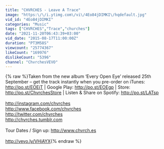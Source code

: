 ```yaml
---
title: "CHVRCHES - Leave A Trace"
image: "https:\/\/i.ytimg.com\/vi\/4Eo84jDIMKI\/hqdefault.jpg"
vid_id: "4Eo84jDIMKI"
categories: "Music"
tags: ["CHVRCHES","Trace","churches"]
date: "2021-11-20T06:43:39+03:00"
vid_date: "2015-08-17T11:00:00Z"
duration: "PT3M58S"
viewcount: "25774367"
likeCount: "169976"
dislikeCount: "5396"
channel: "ChvrchesVEVO"
---
```

{% raw %}Taken from the new album ‘Every Open Eye’ released 25th September – get the track instantly when you pre-order on iTunes: <a rel="nofollow" target="blank" href="http://po.st/EOEiT">http://po.st/EOEiT</a>  |  Google Play: <a rel="nofollow" target="blank" href="http://po.st/EOEgp">http://po.st/EOEgp</a>  |  Store: <a rel="nofollow" target="blank" href="http://po.st/ChvrchesStore">http://po.st/ChvrchesStore</a>  |  Listen &amp; Share on Spotify: <a rel="nofollow" target="blank" href="http://po.st/LATsp">http://po.st/LATsp</a><br /><br /><a rel="nofollow" target="blank" href="http://instagram.com/chvrches">http://instagram.com/chvrches</a><br /><a rel="nofollow" target="blank" href="http://www.facebook.com/chvrches">http://www.facebook.com/chvrches</a><br /><a rel="nofollow" target="blank" href="http://twitter.com/chvrches">http://twitter.com/chvrches</a><br /><a rel="nofollow" target="blank" href="http://chvrches.tumblr.com">http://chvrches.tumblr.com</a><br /><br />Tour Dates / Sign up: <a rel="nofollow" target="blank" href="http://www.chvrch.es">http://www.chvrch.es</a><br /><br /><a rel="nofollow" target="blank" href="http://vevo.ly/VHiAYX">http://vevo.ly/VHiAYX</a>{% endraw %}
